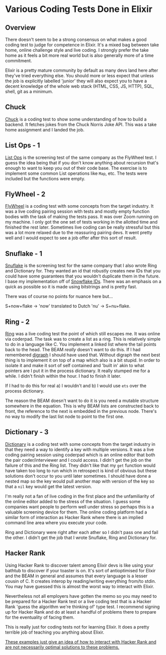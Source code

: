 # Various Coding Tests Done in Elixir

## Overview

There doesn't seem to be a strong consensus on what makes a good coding test to judge for competence in Elixir. It's a mixed bag between take home, online challenge style and live coding. I strongly prefer the take home as it feels a bit more real world but is also generally more of a time commitment.

Elixir is a pretty mature community by default as many devs land here after they've tried everything else. You should more or less expect that unless the job is explicitly labelled 'junior' they will also expect you to have a decent knowledge of the whole web stack (HTML, CSS, JS, HTTP), SQL, shell, git as a minimum.

## Chuck

[Chuck](https://github.com/GenericJam/chuck) is a coding test to show some understanding of how to build a backend. It fetches jokes from the Chuck Norris Joke API. This was a take home assignment and I landed the job.

## List Ops - 1

[List Ops](https://github.com/GenericJam/list_ops) is the screening test of the same company as the FlyWheel test. I guess the idea being that if you don't know anything about recursion that's enough to want to keep you out of their code base. The exercise is to implement some common List operations like `Map`, etc. The tests were included but the functions were empty.

## FlyWheel - 2

[FlyWheel](https://github.com/GenericJam/FlyWheel) is a coding test with some concepts from the target industry. It was a live coding pairing session with tests and mostly empty function bodies with the task of making the tests pass. It was over Zoom running on my machine. I only got the one set of tests working in the allotted time and finished the rest later. Sometimes live coding can be really stressful but this was a lot more relaxed due to the reassuring pairing devs. It went pretty well and I would expect to see a job offer after this sort of result.

## Snuflake - 1
[Snuflake](https://github.com/GenericJam/Snuflake) is the screening test for the same company that I also wrote Ring and Dictionary for. They wanted an id that robustly creates new IDs that you could have some guarantees that you wouldn't duplicate them in the future. I base my implementation off of [Snowflake IDs](https://en.wikipedia.org/wiki/Snowflake_ID). There was an emphasis on a quick as possible so it is made using bitstrings and is pretty fast.

There was of course no points for nuance here but...

S+now+flake -> 'now' translated to Dutch 'nu' -> S+nu+flake.

## Ring - 2

[Ring](https://github.com/GenericJam/Ring) was a live coding test the point of which still escapes me. It was online via coderpad. The task was to create a list as a ring. This is relatively simple to do in a language like C. You implement a linked list where the tail points back to the head. The BEAM _really_ doesn't want to do this. If I had remembered [digraph](https://erlang.org/doc/man/digraph.html) I should have used that. Without digraph the next best thing is to implement it on top of a map which also is a bit stupid. In order to isolate it and make it sort of self contained and 'built in' akin to what pointers are I put it in the process dictionary. It really stumped me for a while. I didn't finish within the hour. I had to finish it later.

If I had to do this for real a) I wouldn't and b) I would use `ets` over the process dictionary.

The reason the BEAM doesn't want to do it is you need a mutable structure somewhere in the equation. This is why BEAM lists are constructed back to front, the reference to the next is embedded in the previous node. There's no way to modify the last list node to point to the first one.

## Dictionary - 3

[Dictionary](https://github.com/GenericJam/Dictionary) is a coding test with some concepts from the target industry in that they need a way to identify a key with multiple versions. It was a live coding pairing session using coderpad which is an online editor that both the pair coder/interviewer and I could access. I didn't get the job on the failure of this and the Ring list. They didn't like that my `get` function would have taken too long to run which in retrospect is kind of obvious but these solutions don't occur to you until later sometimes. I should have done a nested map so the key would pull another map with version of the key so that a `nil` key would get the latest version.

I'm really not a fan of live coding in the first place and the unfamiliarity of the online editor added to the stress of the situation. I guess some companies want people to perform well under stress so perhaps this is a valuable screening device for them. The online coding platform had a similar form of interaction as Hacker Rank where there is an implied command line area where you execute your code.

Ring and Dictionary were right after each ather so I didn't pass one and fail the other. I didn't get the job that I wrote Snuflake, Ring and Dictionary for.

## Hacker Rank

Using Hacker Rank to discover talent among Elixir devs is like using your bathtub to discover if your toaster is on. It's sort of antioptimised for Elixir and the BEAM in general and assumes that every language is a lesser cousin of C. It creates interop by reading/writing everything from/to stdin. You may have guessed this is almost the worst way to interact with Elixir.

Nevertheless not all employers have gotten the memo so you may need to be prepared for a Hacker Rank test or a live coding test that is a Hacker Rank 'guess the algorithm we're thinking of' type test. I recommend signing up for Hacker Rank and do at least a handful of problems there to prepare for the eventuality of facing them.

This is really just for coding tests not for learning Elixir. It does a pretty terrible job of teaching you anything about Elixir.

[These examples just give an idea of how to interact with Hacker Rank and are not necessarily optimal solutions to these problems.](https://github.com/GenericJam/HackerRank)

